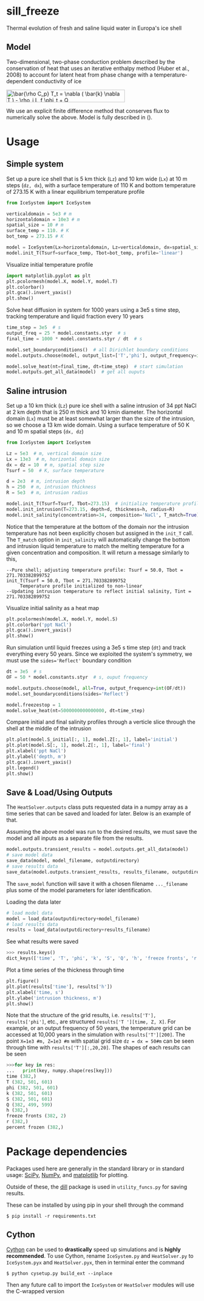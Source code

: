 # sill_freeze
Thermal evolution of fresh and saline liquid water in Europa's ice shell

## Model
Two-dimensional, two-phase conduction problem described by the conservation of heat that uses an iterative enthalpy method (Huber et al., 2008) to account for latent heat from phase change with a temperature-dependent conductivity of ice

<img src="http://www.sciweavers.org/tex2img.php?eq=%5Cbar%7B%5Crho%20C_p%7D%20T_t%20%3D%20%5Cnabla%20%28%20%5Cbar%7Bk%7D%20%5Cnabla%20T%20%29%20-%20%5Crho_i%20L_f%20%5Cphi_t%20%2B%20Q&bc=Transparent&fc=Black&im=png&fs=18&ff=txfonts&edit=0" align="center" border="0" alt="\bar{\rho C_p} T_t = \nabla ( \bar{k} \nabla T ) - \rho_i L_f \phi_t + Q" width="312" height="33" />

We use an explicit finite difference method that conserves flux to numerically solve the above. Model is fully
 described in ().


# Usage
## Simple system
Set up a pure ice shell that is 5 km thick (`Lz`) and 10 km wide (`Lx`) at 10 m steps (`dz, dx`), with a surface 
temperature of 110 K and bottom temperature of 273.15 K with a linear equilibrium temperature profile
```python
from IceSystem import IceSystem

verticaldomain = 5e3 # m
horizontaldomain = 10e3 # m
spatial_size = 10 # m
surface_temp = 110. # K
bot_temp = 273.15 # K

model = IceSystem(Lx=horizontaldomain, Lz=verticaldomain, dx=spatial_size, dz=spatial_size)
model.init_T(Tsurf=surface_temp, Tbot=bot_temp, profile='linear')
```

Visualize initial temperature profile
```python
import matplotlib.pyplot as plt
plt.pcolormesh(model.X, model.Y, model.T)
plt.colorbar()
plt.gca().invert_yaxis()
plt.show()
```

Solve heat diffusion in system for 1000 years using a 3e5 s time step, tracking temperature and liquid fraction every
 10 years
```python
time_step = 3e5  # s
output_freq = 25 * model.constants.styr  # s
final_time = 1000 * model.constants.styr / dt  # s

model.set_boundaryconditions()  # all Dirichlet boundary conditions
model.outputs.choose(model, output_list=['T','phi'], output_frequency=int(output_freq/dt))

model.solve_heat(nt=final_time, dt=time_step)  # start simulation
model.outputs.get_all_data(model)  # get all ouputs
```

## Saline intrusion
Set up a 10 km thick (`Lz`) pure ice shell with a saline intrusion of 34 ppt NaCl at 2 km depth that is 250 m thick and 
10 kmin  diameter. 
The horizontal domain (`Lx`) must be at least somewhat larger than the size of the intrusion, so we choose a 13 km wide 
domain. Using a surface temperature of 50 K and 10 m spatial steps (`dx, dz`)
```python
from IceSystem import IceSystem

Lz = 5e3  # m, vertical domain size
Lx = 13e3  # m, horizontal domain size
dx = dz = 10  # m, spatial step size
Tsurf = 50  # K, surface temperature

d = 2e3  # m, intrusion depth
h = 250  # m, intrusion thickness
R = 5e3  # m, intrusion radius

model.init_T(Tsurf=Tsurf, Tbot=273.15)  # initialize temperature profile
model.init_intrusion(T=273.15, depth=d, thickness=h, radius=R)
model.init_salinity(concentration=34, composition='NaCl', T_match=True)
```
Notice that the temperature at the bottom of the domain nor the intrusion temperature has not been explicitly chosen 
but assigned
 in the `init_T` 
call. The `T_match` option in `init_salinity` will automatically change the bottom and intrusion liquid temperature to 
match the melting temperature for a given concentration and composition. It will return a message similarly to this,
```
--Pure shell; adjusting temperature profile: Tsurf = 50.0, Tbot = 271.703382899752
init_T(Tsurf = 50.0, Tbot = 271.703382899752
	 Temperature profile initialized to non-linear
--Updating intrusion temperature to reflect initial salinity, Tint = 271.703382899752
```

Visualize initial salinity as a heat map
```python
plt.pcolormesh(model.X, model.Y, model.S)
plt.colorbar('ppt NaCl')
plt.gca().invert_yaxis()
plt.show()
```

Run simulation until liquid freezes using a 3e5 s time step (`dt`) and track everything every 50 years. Since we 
exploited the system's symmetry, we must use the `sides='Reflect'` boundary condition
```python
dt = 3e5  # s
OF = 50 * model.constants.styr  # s, ouput frequency

model.outputs.choose(model, all=True, output_frequency=int(OF/dt))
model.set_boundaryconditions(sides='Reflect')

model.freezestop = 1
model.solve_heat(nt=5000000000000000, dt=time_step)
```

Compare initial and final salinity profiles through a verticle slice through the shell at the middle of the intrusion
```python
plt.plot(model.S_initial[:, 1], model.Z[:, 1], label='initial')
plt.plot(model.S[:, 1], model.Z[:, 1], label='final')
plt.xlabel('ppt NaCl')
plt.ylabel('depth, m')
plt.gca().invert_yaxis()
plt.legend()
plt.show()
```

## Save & Load/Using Outputs
The `HeatSolver.outputs` class puts requested data in a numpy array as a time series that can be saved and loaded for
 later. Below is an example of that.
 
 Assuming the above model was run to the desired results, we must save the model and all inputs  as a separate file
  from the results. 
```python
model.outputs.transient_results = model.outputs.get_all_data(model)
# save model data
save_data(model, model_filename, outputdirectory)
# save results data
save_data(model.outputs.transient_results, results_filename, outputdirectory)
```
The `save_model` function will save it with a chosen filename `..._filename` plus some of the model parameters for
 later identification.

Loading the data later
```python
# load model data
model = load_data(outputdirectory+model_filename)
# load results data
results = load_data(outputdirectory+results_filename)
```
See what results were saved
```python
>>> results.keys()
dict_keys(['time', 'T', 'phi', 'k', 'S', 'Q', 'h', 'freeze fronts', 'r', 'percent frozen'])
```
Plot a time series of the thickness through time
```python
plt.figure()
plt.plot(results['time'], results['h'])
plt.xlabel('time, s')
plt.ylabe('intrusion thickness, m')
plt.show()
```
Note that the structure of the grid results, i.e. `results['T'], results['phi']`, etc., are structured `results['T
'][time, Z, X]`. For example, or an output frequency of 50 years, the temperature grid can be accessed at 10,000
 years in the simulation with `results['T'][200]`. The point `X=1e3 #m, Z=1e3 #m` with spatial grid size `dz = dx = 50#m` can be
  seen through time with `results['T'][:,20,20]`. The shapes of each results can be seen
```python
>>>for key in res:
...   print(key, numpy.shape(res[key]))
time (382,)
T (382, 501, 601)
phi (382, 501, 601)
k (382, 501, 601)
S (382, 501, 601)
Q (382, 499, 599)
h (382,)
freeze fronts (382, 2)
r (382,)
percent frozen (382,)
```


# Package dependencies
Packages used here are generally in the standard library or in standard usage: [SciPy](https://www.scipy.org/), 
[NumPy](https://www.numpy.org/), and [matplotlib](https://matplotlib.org/) for plotting. 

Outside of these, the [dill](https://pypi.org/project/dill/) package is used in `utility_funcs.py` for saving results.

These can be installed by using pip in your shell through the command
```
$ pip install -r requirements.txt
```

## Cython 
[Cython](https://cython.org/) can be used to <b>drastically</b> speed up simulations and is <b>highly recommended</b>.
 To use Cython, rename 
`IceSystem.py` and 
`HeatSolver.py` to `IceSystem.pyx` and `HeatSolver.pyx`, then in terminal enter the command
```
$ python cysetup.py build_ext --inplace
```
Then any future call to import the `IceSystem` or `HeatSolver` modules will use the C-wrapped version